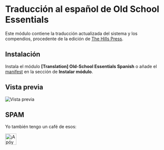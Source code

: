 # Traducción al español de Old School Essentials

Este módulo contiene la traducción actualizada del sistema y los compendios, procedente de la edición de [The Hills Press](https://www.thehillspress.es/).

## Instalación

Instala el módulo **[Translation] Old-School Essentials Spanish** o añade el [manifest](https://raw.githubusercontent.com/WallaceMcGregor/ose-translation-es/main/module.json) en la sección de **Instalar módulo**.

## Vista previa

![Vista previa](https://i.imgur.com/xpUiZOa.jpg)

## SPAM

Yo también tengo un café de esos:

<a href='https://ko-fi.com/wallacemcgregor666' target='_blank'><img height='36' style='border:0px;height:36px;' src='https://cdn.ko-fi.com/cdn/kofi2.png?v=2' border='0' alt='¡Apóyame en Ko-Fi!' /></a>
